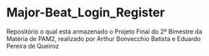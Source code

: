 # Major-Beat_Login_Register
Repositório o qual está armazenado o Projeto Final do 2º Bimestre da Matéria de PAM2, realizado por Arthur Bonvecchio Batista e Eduardo Pereira de Queiroz
